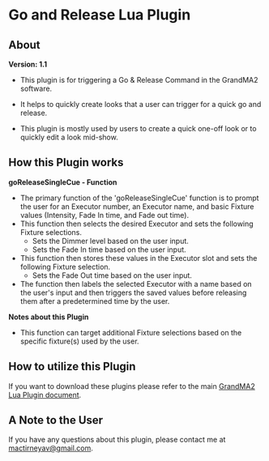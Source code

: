 # Go and Release Lua Plugin

## About
**Version: 1.1**

* This plugin is for triggering a Go & Release Command in the GrandMA2 software.

* It helps to quickly create looks that a user can trigger for a quick go and release.

* This plugin is mostly used by users to create a quick one-off look or to quickly edit a look mid-show.

## How this Plugin works
**goReleaseSingleCue - Function**
* The primary function of the 'goReleaseSingleCue' function is to prompt the user for an Executor number, an Executor name, and basic Fixture values (Intensity, Fade In time, and Fade out time).
* This function then selects the desired Executor and sets the following Fixture selections.
    * Sets the Dimmer level based on the user input.
    * Sets the Fade In time based on the user input.
* This function then stores these values in the Executor slot and sets the following Fixture selection.
    * Sets the Fade Out time based on the user input.
* The function then labels the selected Executor with a name based on the user's input and then triggers the saved values before releasing them after a predetermined time by the user.

**Notes about this Plugin**
* This function can target additional Fixture selections based on the specific fixture(s) used by the user.


## How to utilize this Plugin
If you want to download these plugins please refer to the main [GrandMA2 Lua Plugin document]().

## A Note to the User
If you have any questions about this plugin, please contact me at [mactirneyav@gmail.com]().